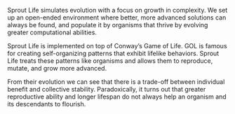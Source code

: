 Sprout Life simulates evolution with a focus on growth in complexity. We set up an open-ended environment where better, more advanced solutions can always be found, and populate it by organisms that thrive by evolving greater computational abilities.

Sprout Life is implemented on top of Conway’s Game of Life. GOL is famous for creating self-organizing patterns that exhibit lifelike behaviors. Sprout Life treats these patterns like organisms and allows them to reproduce, mutate, and grow more advanced.

From their evolution we can see that there is a trade-off between individual benefit and collective stability. Paradoxically, it turns out that greater reproductive ability and longer lifespan do not always help an organism and its descendants to flourish.
